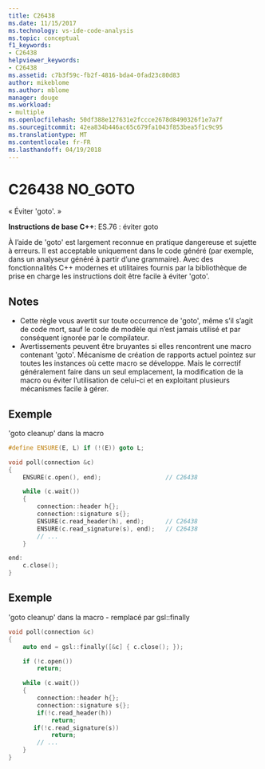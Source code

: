 ```yaml
---
title: C26438
ms.date: 11/15/2017
ms.technology: vs-ide-code-analysis
ms.topic: conceptual
f1_keywords:
- C26438
helpviewer_keywords:
- C26438
ms.assetid: c7b3f59c-fb2f-4816-bda4-0fad23c80d83
author: mikeblome
ms.author: mblome
manager: douge
ms.workload:
- multiple
ms.openlocfilehash: 50df388e127631e2fccce2678d8490326f1e7a7f
ms.sourcegitcommit: 42ea834b446ac65c679fa1043f853bea5f1c9c95
ms.translationtype: MT
ms.contentlocale: fr-FR
ms.lasthandoff: 04/19/2018
---
```

# <a name="c26438-nogoto"></a>C26438 NO_GOTO
« Éviter 'goto'. »

**Instructions de base C++**: ES.76 : éviter goto

À l’aide de 'goto' est largement reconnue en pratique dangereuse et sujette à erreurs. Il est acceptable uniquement dans le code généré (par exemple, dans un analyseur généré à partir d’une grammaire). Avec des fonctionnalités C++ modernes et utilitaires fournis par la bibliothèque de prise en charge les instructions doit être facile à éviter 'goto'.

## <a name="remarks"></a>Notes
 -  Cette règle vous avertit sur toute occurrence de 'goto', même s’il s’agit de code mort, sauf le code de modèle qui n’est jamais utilisé et par conséquent ignorée par le compilateur.
-  Avertissements peuvent être bruyantes si elles rencontrent une macro contenant 'goto'. Mécanisme de création de rapports actuel pointez sur toutes les instances où cette macro se développe. Mais le correctif généralement faire dans un seul emplacement, la modification de la macro ou éviter l’utilisation de celui-ci et en exploitant plusieurs mécanismes facile à gérer.
## <a name="example"></a>Exemple
'goto cleanup' dans la macro

```cpp
#define ENSURE(E, L) if (!(E)) goto L;

void poll(connection &c)
{
    ENSURE(c.open(), end);                  // C26438

    while (c.wait())
    {
        connection::header h{};
        connection::signature s{};
        ENSURE(c.read_header(h), end);      // C26438
        ENSURE(c.read_signature(s), end);   // C26438
        // ...
    }

end:
    c.close();
}
```

## <a name="example"></a>Exemple
'goto cleanup' dans la macro - remplacé par gsl::finally

```cpp
void poll(connection &c)
{
    auto end = gsl::finally([&c] { c.close(); });

    if (!c.open())
        return;

    while (c.wait())
    {
        connection::header h{};
        connection::signature s{};
        if(!c.read_header(h))
            return;
       if(!c.read_signature(s))
            return;
        // ...
    }
}
```
